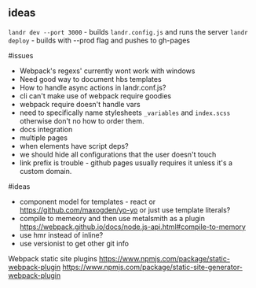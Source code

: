 ## ideas

`landr dev --port 3000` - builds `landr.config.js` and runs the server
`landr deploy` - builds with --prod flag and pushes to gh-pages


#issues
- Webpack's regexs' currently wont work with windows
- Need good way to document hbs templates
- How to handle async actions in landr.conf.js?
- cli can't make use of webpack require goodies
- webpack require doesn't handle vars
- need to specifically name stylesheets `_variables` and `index.scss` otherwise don't no how to order them.
- docs integration
- multiple pages
- when elements have script deps?
- we should hide all configurations that the user doesn't touch
- link prefix is trouble - github pages usually requires it unless it's a custom domain.

#ideas
- component model for templates - react or https://github.com/maxogden/yo-yo or just use template literals?
- compile to memeory and then use metalsmith as a plugin https://webpack.github.io/docs/node.js-api.html#compile-to-memory
- use hmr instead of inline?
- use versionist to get other git info

Webpack static site plugins
https://www.npmjs.com/package/static-webpack-plugin
https://www.npmjs.com/package/static-site-generator-webpack-plugin
